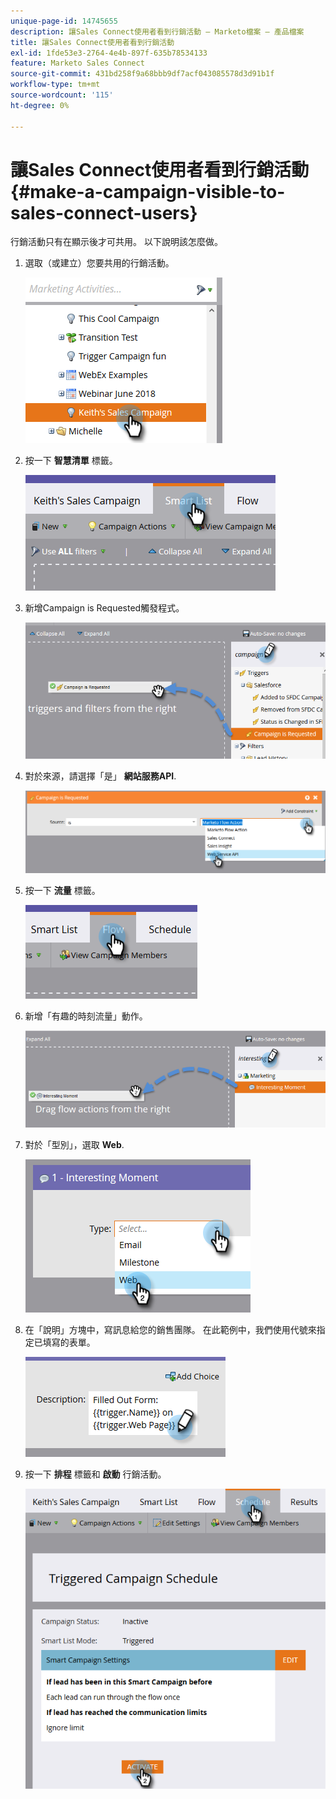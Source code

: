 ```yaml
---
unique-page-id: 14745655
description: 讓Sales Connect使用者看到行銷活動 — Marketo檔案 — 產品檔案
title: 讓Sales Connect使用者看到行銷活動
exl-id: 1fde53e3-2764-4e4b-897f-635b78534133
feature: Marketo Sales Connect
source-git-commit: 431bd258f9a68bbb9df7acf043085578d3d91b1f
workflow-type: tm+mt
source-wordcount: '115'
ht-degree: 0%

---
```


# 讓Sales Connect使用者看到行銷活動 {#make-a-campaign-visible-to-sales-connect-users}

行銷活動只有在顯示後才可共用。 以下說明該怎麼做。

1. 選取（或建立）您要共用的行銷活動。

   ![](assets/one.png)

1. 按一下 **智慧清單** 標籤。

   ![](assets/two.png)

1. 新增Campaign is Requested觸發程式。

   ![](assets/three.png)

1. 對於來源，請選擇「是」 **網站服務API**.

   ![](assets/4.png)

1. 按一下 **流量** 標籤。

   ![](assets/five.png)

1. 新增「有趣的時刻流量」動作。

   ![](assets/six.png)

1. 對於「型別」，選取 **Web**.

   ![](assets/seven.png)

1. 在「說明」方塊中，寫訊息給您的銷售團隊。 在此範例中，我們使用代號來指定已填寫的表單。

   ![](assets/eight.png)

1. 按一下 **排程** 標籤和 **啟動** 行銷活動。

   ![](assets/nine.png)
